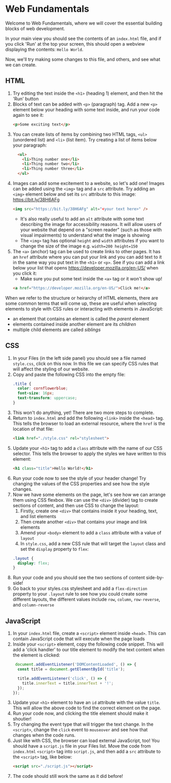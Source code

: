 # Web Fundamentals 

Welcome to Web Fundamentals, where we will cover the essential building blocks of web development.

In your main view you should see the contents of an `index.html` file, and if you click 'Run' at the top your screen, this should open a webview displaying the contents: `Hello World`.

Now, we'll try making some changes to this file, and others, and see what we can create.

## HTML
1. Try editing the text inside the `<h1>` (heading 1) element, and then hit the 'Run' button
2. Blocks of text can be added with `<p>` (paragraph) tag. Add a new `<p>` element below your heading with some text inside, and run your code again to see it:
    ```html
    <p>Some exciting text</p>
    ```
3. You can create lists of items by combining two HTML tags, `<ul>` (unordered list) and `<li>` (list item). Try creating a list of items below your paragraph:
    ``` html
      <ul>
        <li>Thing number one</li>
        <li>Thing number two</li>
        <li>Thing number three</li>
      </ul>
    ```
4. Images can add some excitement to a website, so let's add one! Images can be added using the `<img>` tag and a `src` attribute. Try adding an `<img>` element below and set its `src` attribute to this image: https://bit.ly/38H6AFg
    ``` html
    <img src="https://bit.ly/38H6AFg" alt="<your text here>" />
    ```
    - It's also really useful to add an `alt` attribute with some text describing the image for accessibility reasons. It will allow users of your website that depend on a "screen reader" (such as those with visual impairments) to understand what the image is showing
    - The `<img>` tag has optional `height` and `width` attributes if you want to change the size of the image e.g. `width=200 height=150`
5. The `<a>` (anchor) tag can be used to create links to other pages. It has an `href` attribute where you can put your link and you can add text to it in the same way you put text in the `<h1>` or `<p>`. See if you can add a link below your list that opens https://developer.mozilla.org/en-US/ when you click it:
    - Make sure you put some text inside the `<a>` tag or it won't show up!
    ``` html
    <a href="https://developer.mozilla.org/en-US/">Click me!</a>
    ```

When we refer to the structure or heirarchy of HTML elements, there are some common terms that will come up, these are useful when selecting elements to style with CSS rules or interacting with elements in JavaScript:
- an element that contains an element is called the _parent_ element
- elements contained inside another element are its _children_
- multiple child elements are called _siblings_

## CSS
1. In your Files (in the left side panel) you should see a file named `style.css`, click on this now. In this file we can specify CSS rules that will affect the styling of our website.
2. Copy and paste the following CSS into the empty file:
    ``` css
    .title {
      color: cornflowerblue;
      font-size: 16px;
      text-transform: uppercase;
    }
    ```
3. This won't do anything, yet! There are two more steps to complete.
4. Return to `index.html` and add the following `<link>` inside the `<head>` tag. This tells the browser to load an external resource, where the `href` is the location of that file:
    ``` html
    <link href="./style.css" rel="stylesheet">
    ```
5. Update your `<h1>` tag to add a `class` attribute with the name of our CSS selector. This tells the browser to apply the styles we have written to this element:
    ``` html
    <h1 class="title">Hello World!</h1>
    ```
6. Run your code now to see the style of your header change! Try changing the values of the CSS properties and see how the style changes.
7. Now we have some elements on the page, let's see how we can arrange them using CSS flexbox. We can use the `<div>` (divider) tag to create sections of content, and then use CSS to change the layout:
    1. Firstly, create one `<div>` that contains inside it your heading, text, and list elements
    2. Then create another `<div>` that contains your image and link elements
    3. Amend your `<body>` element to add a `class` attribute with a value of `layout`
    4. In `style.css`, add a new CSS rule that will target the `layout` class and set the `display` property to `flex`:
    ``` css
    .layout {
      display: flex;
    }
    ```
8. Run your code and you should see the two sections of content side-by-side!
9. Go back to your styles.css stylesheet and add a `flex-direction` property to your `.layout` rule to see how you could create some different layouts, the different values include `row`, `column`, `row-reverse`, and `column-reverse`

## JavaScript
1. In your `index.html` file, create a `<script>` element inside `<head>`. This can contain JavaScript code that will execute when the page loads
2. Inside your `<script>` element, copy the following code snippet. This will add a 'click handler' to our title element to modify the text content when the element is clicked:
    ``` javascript
     document.addEventListener('DOMContentLoaded', () => {
      const title = document.getElementById('title');
    
      title.addEventListener('click', () => {
        title.innerText = title.innerText + '!';
      });
    });
    ```
3. Update your `<h1>` element to have an `id` attribute with the value `title`. This will allow the above code to find the correct element on the page.
4. Run your code now, and clicking the title element should make it shoutier!
5. Try changing the event type that will trigger the text change. In the `<script>`, change the `click` event to `mouseover` and see how that changes when the code runs.
6. Just like with CSS, the browser can load external JavaScript, too! You should have a `script.js` file in your Files list. Move the code from `index.html` `<script>` tag into `script.js`, and then add a `src` attribute to the `<script>` tag, like below:
    ``` html
    <script src="./script.js"></script>
    ```
7. The code should still work the same as it did before!
   